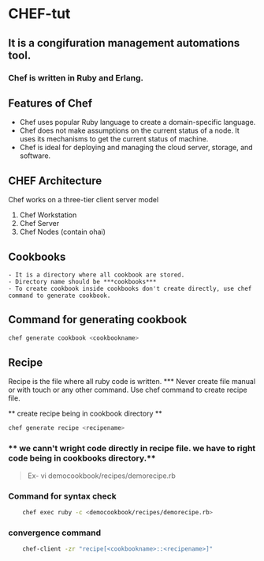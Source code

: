 # CHEF-tut
## It is a congifuration management automations tool. 
### Chef is written in Ruby and Erlang.

## Features of Chef
- Chef uses popular Ruby language to create a domain-specific language.
- Chef does not make assumptions on the current status of a node. It uses its mechanisms to get the current status of machine.
- Chef is ideal for deploying and managing the cloud server, storage, and software.

## CHEF Architecture
Chef works on a three-tier client server model
1. Chef Workstation
2. Chef Server
3. Chef Nodes (contain ohai)
   
## Cookbooks
    - It is a directory where all cookbook are stored.
    - Directory name should be ***cookbooks***
    - To create cookbook inside cookbooks don't create directly, use chef command to generate cookbook.
  
## Command for generating cookbook
```bash
chef generate cookbook <cookbookname>
```
   
## Recipe
Recipe is the file where all ruby code is written.
*** Never create file manual or with touch or any other command. Use chef command to create recipe file.

** create recipe being in cookbook directory **

```bash
chef generate recipe <recipename>
```

### ** we cann't wright code directly in recipe file. we have to right code being in cookbooks directory.** 
> Ex- vi democookbook/recipes/demorecipe.rb

### Command for syntax check
```bash
    chef exec ruby -c <democookbook/recipes/demorecipe.rb>
```
### convergence command 
```bash
    chef-client -zr "recipe[<cookbookname>::<recipename>]"
```



